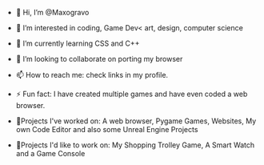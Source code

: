 - 👋 Hi, I’m @Maxogravo
- 👀 I’m interested in coding, Game Dev< art, design, computer science
- 🌱 I’m currently learning CSS and C++
- 💞️ I’m looking to collaborate on porting my browser
- 📫 How to reach me: check links in my profile.
- ⚡ Fun fact: I have created multiple games and have even coded a web browser.

- 📝Projects I've worked on: A web browser, Pygame Games, Websites, My own Code Editor and also some Unreal Engine Projects
- 🧠Projects I'd like to work on: My Shopping Trolley Game, A Smart Watch and a Game Console